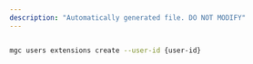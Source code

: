 ```yaml
---
description: "Automatically generated file. DO NOT MODIFY"
---
```


```bash

mgc users extensions create --user-id {user-id}

```